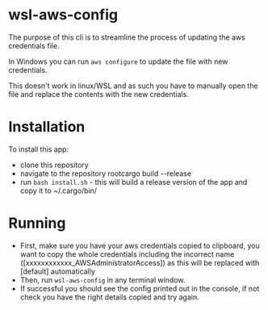 # wsl-aws-config

The purpose of this cli is to streamline the process of updating the aws credentials file.

In Windows you can run `aws configure` to update the file with new credentials.

This doesn't work in linux/WSL and as such you have to manually open the file and replace the contents with the new credentials.

# Installation

To install this app:
* clone this repository
* navigate to the repository rootcargo build --release
* run `bash install.sh` - this will build a release version of the app and copy it to ~/.cargo/bin/

# Running
* First, make sure you have your aws credentials copied to clipboard, you want to copy the whole credentials including the incorrect name ([xxxxxxxxxxxx_AWSAdministratorAccess]) as this will be replaced with [default] automatically
* Then, run `wsl-aws-config` in any terminal window.
* If successful you should see the config printed out in the console, if not check you have the right details copied and try again.
